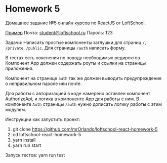 # Homework 5

Домашнее задание №5 онлайн курсов по ReactJS от LoftSchool.

[Пример](http://5a0dea53a6188f08fadcbfed.tender-aryabhata-951d3c.netlify.com)
Почта: student@loftschool.ru
Пароль: 123


Задачи:
Написать простые компоненты заглушки для страниц `/`, `/private`, `/public`.
Для страницы `/auth` написать форму.

В тестах есть пояснения по поводу необходимых редиректов.
Компонент App должен содержать роуты и ссылки на страницы приложения.

Компонент на странице `auth` так же должен выводить предупреждение о неправильном пароле или почте.

Для работы с авторизацией в коде намерено оставлен компонент AuthorizeApi, и логика в компоненте App для работы с ним. В компоненте `Auth` страницы `/auth` нужно дописать логику работы с этим модулем.

Инструкции как запустить проект:

1. git clone https://github.com/mrOrlando/loftschool-react-homework-5
2. cd loftschool-react-homework-5
3. yarn install
4. yarn run start

Запуск тестов: yarn run test